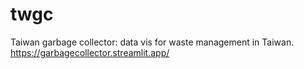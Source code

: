 # twgc
Taiwan garbage collector: data vis for waste management in Taiwan.
https://garbagecollector.streamlit.app/
